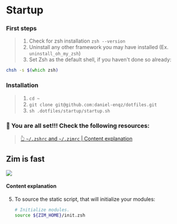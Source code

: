 # Startup

### First steps
> 1. Check for zsh installation `zsh --version`
> 2. Uninstall any other framework you may have installed (Ex. `uninstall_oh_my_zsh`)
> 3. Set Zsh as the default shell, if you haven't done so already:

```zsh
chsh -s $(which zsh)
````

### Installation
> 1. `cd ~`
> 2. `git clone git@github.com:daniel-enqz/dotfiles.git`
> 3. `sh .dotfiles/startup/startup.sh`


### 🎉 You are all set!!! Check the following resources:

> [👆 `~/.zshrc` and  `~/.zimrc` | Content explanation](#content-explanation)



Zim is fast
------------
<a href="https://github.com/zimfw/zimfw/wiki/Speed">
  <img src="https://zimfw.github.io/images/results.svg">
</a>

#### Content explanation

5. To source the static script, that will initialize your modules:
   ```zsh
   # Initialize modules.
   source ${ZIM_HOME}/init.zsh
   ```
